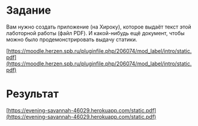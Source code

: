 # Задание

Вам нужно создать приложение (на Хироку), которое выдаёт текст этой лаботорной работы (файл PDF). И какой-нибудь ещё документ, чтобы можно было продемонстрировать выдачу статики.

[https://moodle.herzen.spb.ru/pluginfile.php/206074/mod_label/intro/static.pdf](https://moodle.herzen.spb.ru/pluginfile.php/206074/mod_label/intro/static.pdf)

# Результат

[https://evening-savannah-46029.herokuapp.com/static.pdf](https://evening-savannah-46029.herokuapp.com/static.pdf)

